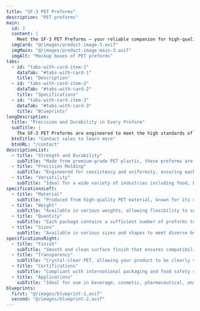 ```yaml
---
title: "SF-3 PET Preforms"
description: "PET preforms"
main:
  id: 3
  content: |
    Meet the SF-3 PET Preforms – your reliable companion for high-quality PET bottle production. These preforms are designed to provide precision and durability, making them the ideal solution for beverage and packaging industries.
  imgCard: "@/images/product-image-3.avif"
  imgMain: "@/images/product-image-main-3.avif"
  imgAlt: "Mockup boxes of PET preforms"
tabs:
  - id: "tabs-with-card-item-1"
    dataTab: "#tabs-with-card-1"
    title: "Description"
  - id: "tabs-with-card-item-2"
    dataTab: "#tabs-with-card-2"
    title: "Specifications"
  - id: "tabs-with-card-item-3"
    dataTab: "#tabs-with-card-3"
    title: "Blueprints"
longDescription:
  title: "Precision and Durability in Every Preform"
  subTitle: |
    The SF-3 PET Preforms are engineered to meet the high standards of the beverage, cosmetic, and pharmaceutical industries, ensuring strong, clear bottles that hold up to high-quality production processes.
  btnTitle: "Contact sales to learn more"
  btnURL: "/contact"
descriptionList:
  - title: "Strength and Durability"
    subTitle: "Made from premium-grade PET plastic, these preforms are designed to withstand the high-pressure blow molding process and provide durable final products."
  - title: "Precision Molding"
    subTitle: "Engineered for consistency and uniformity, ensuring each preform meets exact specifications for a seamless production process."
  - title: "Versatility"
    subTitle: "Ideal for a wide variety of industries including food, beverage, and personal care, offering flexible packaging solutions."
specificationsLeft:
  - title: "Material"
    subTitle: "Produced from high-quality PET material, known for its clarity, strength, and durability."
  - title: "Weight"
    subTitle: "Available in various weights, allowing flexibility to suit different bottle sizes and product types."
  - title: "Quantity"
    subTitle: "Each package contains a sufficient number of preforms to meet the needs of your production process."
  - title: "Sizes"
    subTitle: "Available in various sizes and shapes to meet diverse bottle design requirements."
specificationsRight:
  - title: "Finish"
    subTitle: "Smooth and clean surface finish that ensures compatibility with blow molding for optimal bottle quality."
  - title: "Transparency"
    subTitle: "Crystal-clear PET, allowing your product to be clearly visible through the bottle."
  - title: "Certifications"
    subTitle: "Compliant with international packaging and food safety standards, ensuring safe and reliable usage."
  - title: "Applications"
    subTitle: "Ideal for use in beverage, cosmetic, pharmaceutical, and other packaging sectors that require high-quality PET bottles."
blueprints:
  first: "@/images/blueprint-1.avif"
  second: "@/images/blueprint-2.avif"
---
```

